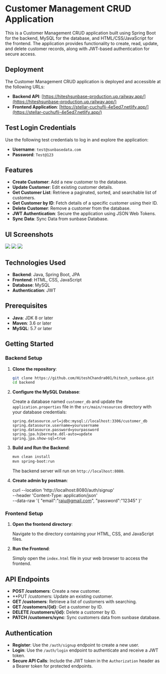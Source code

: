# Customer Management CRUD Application

This is a Customer Management CRUD application built using Spring Boot for the backend, MySQL for the database, and HTML/CSS/JavaScript for the frontend. The application provides functionality to create, read, update, and delete customer records, along with JWT-based authentication for secure access.


## Deployment

The Customer Management CRUD application is deployed and accessible at the following URLs:

- **Backend API**: [https://hiteshsunbase-production.up.railway.app/](https://hiteshsunbase-production.up.railway.app/)
- **Frontend Application**: [https://stellar-cuchufli-4e5ed7.netlify.app/](https://stellar-cuchufli-4e5ed7.netlify.app/)

## Test Login Credentials

Use the following test credentials to log in and explore the application:

- **Username**: `test@sunbasedata.com`
- **Password**: `Test@123`


## Features

- **Create Customer**: Add a new customer to the database.
- **Update Customer**: Edit existing customer details.
- **Get Customer List**: Retrieve a paginated, sorted, and searchable list of customers.
- **Get Customer by ID**: Fetch details of a specific customer using their ID.
- **Delete Customer**: Remove a customer from the database.
- **JWT Authentication**: Secure the application using JSON Web Tokens.
- **Sync Data**: Sync Data from sunbase Database.

## UI Screenshots

<img src="https://i.imgur.com/nzlTf4L.png">
<img src="https://imgur.com/huEthCr.png">
<img src="https://imgur.com/b8Z6i6r.png">


## Technologies Used

- **Backend**: Java, Spring Boot, JPA
- **Frontend**: HTML, CSS, JavaScript
- **Database**: MySQL
- **Authentication**: JWT

## Prerequisites

- **Java**: JDK 8 or later
- **Maven**: 3.6 or later
- **MySQL**: 5.7 or later

## Getting Started

### Backend Setup

1. **Clone the repository**:
    ```bash
    git clone https://github.com/HiteshChandra001/hitesh_sunbase.git
    cd backend
    ```

2. **Configure the MySQL Database**:

    Create a database named `customer_db` and update the `application.properties` file in the `src/main/resources` directory with your database credentials:
    ```properties
    spring.datasource.url=jdbc:mysql://localhost:3306/customer_db
    spring.datasource.username=yourusername
    spring.datasource.password=yourpassword
    spring.jpa.hibernate.ddl-auto=update
    spring.jpa.show-sql=true
    ```

3. **Build and Run the Backend**:
    ```bash
    mvn clean install
    mvn spring-boot:run
    ```

    The backend server will run on `http://localhost:8080`.

   
3. **Create admin by postman**:
    
   curl --location 'http://localhost:8080/auth/signup' \
--header 'Content-Type: application/json' \
--data-raw '{
    "email":"raju@gmail.com",
    "password":"12345"
}'
    

### Frontend Setup

1. **Open the frontend directory**:

   Navigate to the directory containing your HTML, CSS, and JavaScript files.

2. **Run the Frontend**:

   Simply open the `index.html` file in your web browser to access the frontend.

## API Endpoints

- **POST /customers**: Create a new customer.
- **PUT /customers: Update an existing customer.
- **GET /customers**: Retrieve a list of customers with searching.
- **GET /customers/{id}**: Get a customer by ID.
- **DELETE /customers/{id}**: Delete a customer by ID.
- **PATCH /customers/sync**: Sync customers data from sunbase database.

## Authentication

- **Register**: Use the `/auth/signup` endpoint to create a new user.
- **Login**: Use the `/auth/login` endpoint to authenticate and receive a JWT token.
- **Secure API Calls**: Include the JWT token in the `Authorization` header as a Bearer token for protected endpoints.
